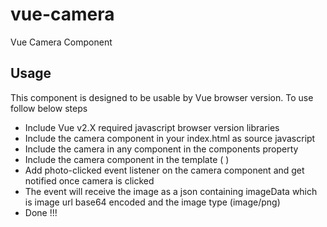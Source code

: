 # vue-camera
Vue Camera Component

## Usage
This component is designed to be usable by Vue browser version. To use follow below steps

- Include Vue v2.X required javascript browser version libraries
- Include the camera component in your index.html as source javascript
- Include the camera in any component in the components property
- Include the camera component in the template ( <camera v-on:photo-clicked="photoClicked"/>  )
- Add photo-clicked event listener on the camera component and get notified once camera is clicked
- The event will receive the image as a json containing imageData which is image url base64 encoded and the image type (image/png)
- Done !!!
